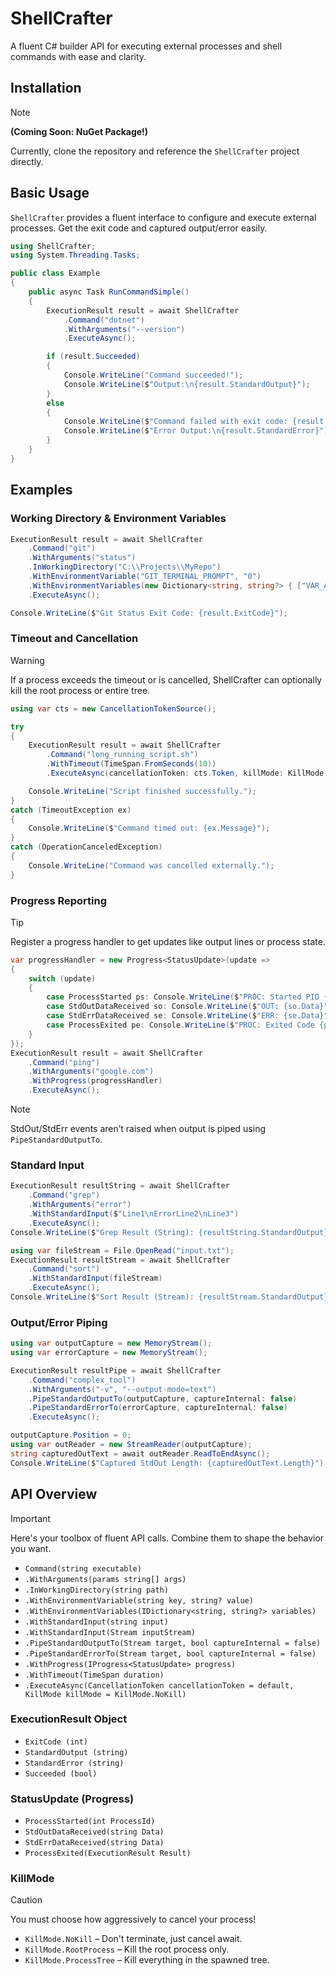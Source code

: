 
# ShellCrafter

A fluent C# builder API for executing external processes and shell commands with ease and clarity.

## Installation

> [!NOTE]
> **(Coming Soon: NuGet Package!)**

Currently, clone the repository and reference the `ShellCrafter` project directly.

## Basic Usage

`ShellCrafter` provides a fluent interface to configure and execute external processes. Get the exit code and captured output/error easily.

```csharp
using ShellCrafter;
using System.Threading.Tasks;

public class Example
{
    public async Task RunCommandSimple()
    {
        ExecutionResult result = await ShellCrafter
            .Command("dotnet")
            .WithArguments("--version")
            .ExecuteAsync();

        if (result.Succeeded)
        {
            Console.WriteLine("Command succeeded!");
            Console.WriteLine($"Output:\n{result.StandardOutput}");
        }
        else
        {
            Console.WriteLine($"Command failed with exit code: {result.ExitCode}");
            Console.WriteLine($"Error Output:\n{result.StandardError}");
        }
    }
}
```

## Examples

### Working Directory & Environment Variables

```csharp
ExecutionResult result = await ShellCrafter
    .Command("git")
    .WithArguments("status")
    .InWorkingDirectory("C:\\Projects\\MyRepo")
    .WithEnvironmentVariable("GIT_TERMINAL_PROMPT", "0")
    .WithEnvironmentVariables(new Dictionary<string, string?> { ["VAR_A"] = "ValA", ["VAR_B"] = null })
    .ExecuteAsync();

Console.WriteLine($"Git Status Exit Code: {result.ExitCode}");
```

### Timeout and Cancellation

> [!WARNING]
> If a process exceeds the timeout or is cancelled, ShellCrafter can optionally kill the root process or entire tree.

```csharp
using var cts = new CancellationTokenSource();

try
{
    ExecutionResult result = await ShellCrafter
        .Command("long_running_script.sh")
        .WithTimeout(TimeSpan.FromSeconds(10))
        .ExecuteAsync(cancellationToken: cts.Token, killMode: KillMode.ProcessTree);

    Console.WriteLine("Script finished successfully.");
}
catch (TimeoutException ex)
{
    Console.WriteLine($"Command timed out: {ex.Message}");
}
catch (OperationCanceledException)
{
    Console.WriteLine("Command was cancelled externally.");
}
```

### Progress Reporting

> [!TIP]
> Register a progress handler to get updates like output lines or process state.

```csharp
var progressHandler = new Progress<StatusUpdate>(update =>
{
    switch (update)
    {
        case ProcessStarted ps: Console.WriteLine($"PROC: Started PID {ps.ProcessId}"); break;
        case StdOutDataReceived so: Console.WriteLine($"OUT: {so.Data}"); break;
        case StdErrDataReceived se: Console.WriteLine($"ERR: {se.Data}"); break;
        case ProcessExited pe: Console.WriteLine($"PROC: Exited Code {pe.Result.ExitCode}"); break;
    }
});
ExecutionResult result = await ShellCrafter
    .Command("ping")
    .WithArguments("google.com")
    .WithProgress(progressHandler)
    .ExecuteAsync();
```

> [!NOTE]
> StdOut/StdErr events aren’t raised when output is piped using `PipeStandardOutputTo`.

### Standard Input

```csharp
ExecutionResult resultString = await ShellCrafter
    .Command("grep")
    .WithArguments("error")
    .WithStandardInput($"Line1\nErrorLine2\nLine3")
    .ExecuteAsync();
Console.WriteLine($"Grep Result (String): {resultString.StandardOutput}");

using var fileStream = File.OpenRead("input.txt");
ExecutionResult resultStream = await ShellCrafter
    .Command("sort")
    .WithStandardInput(fileStream)
    .ExecuteAsync();
Console.WriteLine($"Sort Result (Stream): {resultStream.StandardOutput}");
```

### Output/Error Piping

```csharp
using var outputCapture = new MemoryStream();
using var errorCapture = new MemoryStream();

ExecutionResult resultPipe = await ShellCrafter
    .Command("complex_tool")
    .WithArguments("-v", "--output-mode=text")
    .PipeStandardOutputTo(outputCapture, captureInternal: false)
    .PipeStandardErrorTo(errorCapture, captureInternal: false)
    .ExecuteAsync();

outputCapture.Position = 0;
using var outReader = new StreamReader(outputCapture);
string capturedOutText = await outReader.ReadToEndAsync();
Console.WriteLine($"Captured StdOut Length: {capturedOutText.Length}");
```

## API Overview

> [!IMPORTANT]
> Here's your toolbox of fluent API calls. Combine them to shape the behavior you want.

- `Command(string executable)`
- `.WithArguments(params string[] args)`
- `.InWorkingDirectory(string path)`
- `.WithEnvironmentVariable(string key, string? value)`
- `.WithEnvironmentVariables(IDictionary<string, string?> variables)`
- `.WithStandardInput(string input)`
- `.WithStandardInput(Stream inputStream)`
- `.PipeStandardOutputTo(Stream target, bool captureInternal = false)`
- `.PipeStandardErrorTo(Stream target, bool captureInternal = false)`
- `.WithProgress(IProgress<StatusUpdate> progress)`
- `.WithTimeout(TimeSpan duration)`
- `.ExecuteAsync(CancellationToken cancellationToken = default, KillMode killMode = KillMode.NoKill)`

### ExecutionResult Object

- `ExitCode (int)`
- `StandardOutput (string)`
- `StandardError (string)`
- `Succeeded (bool)`

### StatusUpdate (Progress)

- `ProcessStarted(int ProcessId)`
- `StdOutDataReceived(string Data)`
- `StdErrDataReceived(string Data)`
- `ProcessExited(ExecutionResult Result)`

### KillMode

> [!CAUTION]
> You must choose how aggressively to cancel your process!

- `KillMode.NoKill` – Don't terminate, just cancel await.
- `KillMode.RootProcess` – Kill the root process only.
- `KillMode.ProcessTree` – Kill everything in the spawned tree.
